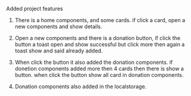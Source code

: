Added project features

1. There is a home components, and some cards. if click a card, open a new components and show details.

2. Open a new components and there is a donation button, if click the button a toast open and show successful but click more then again a toast show and said already added.

3. When click the button it also added the donation components. if donetion components added more then 4 cards then there is show a button. when click the button show all card in donation components.

4. Donation components also added in the localstorage.
